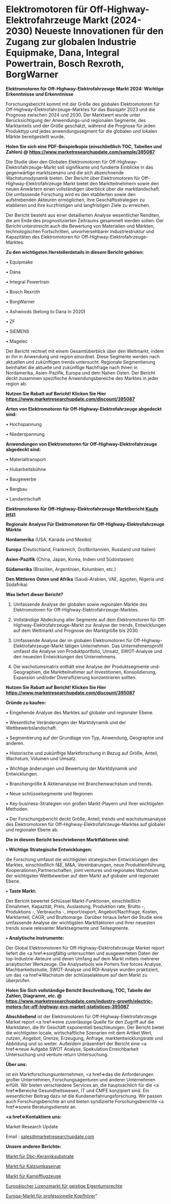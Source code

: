 # Elektromotoren für Off-Highway-Elektrofahrzeuge Markt (2024-2030) Neueste Innovationen für den Zugang zur globalen Industrie Equipmake, Dana, Integral Powertrain, Bosch Rexroth, BorgWarner

<strong>Elektromotoren für Off-Highway-Elektrofahrzeuge Markt 2024: Wichtige Erkenntnisse und Erkenntnisse</strong>

Forschungsbericht kommt mit der Größe des globalen Elektromotoren für Off-Highway-Elektrofahrzeuge-Marktes für das Basisjahr 2023 und die Prognose zwischen 2024 und 2030. Der Marktwert wurde unter Berücksichtigung der Anwendungs-und regionalen Segmente, des Marktanteils und der Größe geschätzt, während die Prognose für jeden Produkttyp und jedes anwendungssegment für die globalen und lokalen Märkte bereitgestellt wurde.

<strong>Holen Sie sich eine PDF-Beispielkopie (einschließlich TOC, Tabellen und Zahlen) @
</strong><strong><a href=https://www.marketresearchupdate.com/sample/395087><strong>https://www.marketresearchupdate.com/sample/395087</u></font></a></strong></strong>

Die Studie über den Globalen Elektromotoren für Off-Highway-Elektrofahrzeuge-Markt soll signifikante und fundierte Einblicke in das gegenwärtige marktszenario und die sich abzeichnende Wachstumsdynamik bieten. Der Bericht über Elektromotoren für Off-Highway-Elektrofahrzeuge Markt bietet den Marktteilnehmern sowie den neuen Anwärtern einen vollständigen überblick über die marktlandschaft. Die umfassende Forschung wird es den etablierten sowie den aufstrebenden Akteuren ermöglichen, Ihre Geschäftsstrategien zu etablieren und Ihre kurzfristigen und langfristigen Ziele zu erreichen.

Der Bericht besteht aus einer detaillierten Analyse wesentlicher Renditen, die am Ende des prognostizierten Zeitraums gesammelt werden sollen. Der Bericht unterstreicht auch die Bewertung von Materialien und Märkten, technologischen Fortschritten, unvorhersehbarer Industriestruktur und Kapazitäten des Elektromotoren für Off-Highway-Elektrofahrzeuge-Marktes.

<strong>Zu den wichtigsten Herstellerdetails in diesem Bericht gehören:</strong>

• Equipmake

• Dana

• Integral Powertrain

• Bosch Rexroth

• BorgWarner

• Ashwoods (belong to Dana in 2020)

• ZF

• SIEMENS

• Magelec

Der Bericht rechnet mit einem Gesamtüberblick über den Weltmarkt, indem er ihn in Anwendung und region einordnet. Diese Segmente werden nach aktuellen und zukünftigen trends untersucht. Regionale Segmentierung beinhaltet die aktuelle und zukünftige Nachfrage nach Ihnen in Nordamerika, Asien-Pazifik, Europa und dem Nahen Osten. Der Bericht deckt zusammen spezifische Anwendungsbereiche des Marktes in jeder region ab.

<strong>Nutzen Sie Rabatt auf Bericht! Klicken Sie Hier
</strong><strong><a href=https://www.marketresearchupdate.com/discount/395087>https://www.marketresearchupdate.com/discount/395087</b></u></font></strong></a>

<strong>Arten von Elektromotoren für Off-Highway-Elektrofahrzeuge abgedeckt sind:</strong>

• Hochspannung

• Niederspannung

<strong>Anwendungen von Elektromotoren für Off-Highway-Elektrofahrzeuge abgedeckt sind:</strong>

• Materialtransport

• Hubarbeitsbühne

• Baugewerbe

• Bergbau

• Landwirtschaft

<strong>Elektromotoren für Off-Highway-Elektrofahrzeuge Marktbericht <a href=https://www.marketresearchupdate.com/buynow/395087>Kaufe jetzt</a></strong>

<strong>Regionale Analyse Für Elektromotoren für Off-Highway-Elektrofahrzeuge Märkte</strong>

<strong>Nordamerika</strong> (USA, Kanada und Mexiko)

<strong>Europa</strong> (Deutschland, Frankreich, Großbritannien, Russland und Italien)

<strong>Asien-Pazifik</strong> (China, Japan, Korea, Indien und Südostasien)

<strong>Südamerika</strong> (Brasilien, Argentinien, Kolumbien, etc.)

<strong>Den Mittleren</strong> <strong>Osten und Afrika</strong> (Saudi-Arabien, VAE, ägypten, Nigeria und Südafrika)

<strong>Was liefert dieser Bericht?</strong>

1. Umfassende Analyse der globalen sowie regionalen Märkte des Elektromotoren für Off-Highway-Elektrofahrzeuge-Marktes.

2. Vollständige Abdeckung aller Segmente auf dem Elektromotoren für Off-Highway-Elektrofahrzeuge-Markt zur Analyse der trends, Entwicklungen auf dem Weltmarkt und Prognose der Marktgröße bis 2030.

3. Umfassende Analyse der im globalen Elektromotoren für Off-Highway-Elektrofahrzeuge-Markt tätigen Unternehmen. Das Unternehmensprofil umfasst die Analyse von Produktportfolio, Umsatz, SWOT-Analyse und den neuesten Entwicklungen des Unternehmens.

4. Die wachstumsmatrix enthält eine Analyse der Produktsegmente und-Geographien, die Marktteilnehmer auf Investitionen, Konsolidierung, Expansion und/oder Diversifizierung konzentrieren sollten.

<strong>Nutzen Sie Rabatt auf Bericht! Klicken Sie Hier
</strong><strong><a href=https://www.marketresearchupdate.com/discount/395087>https://www.marketresearchupdate.com/discount/395087</b></u></font></strong></a>

<strong>Gründe zu kaufen:</strong>

• Eingehende Analyse des Marktes auf globaler und regionaler Ebene.

• Wesentliche Veränderungen der Marktdynamik und der Wettbewerbslandschaft.

• Segmentierung auf der Grundlage von Typ, Anwendung, Geographie und anderen.

• Historische und zukünftige Marktforschung in Bezug auf Größe, Anteil, Wachstum, Volumen und Umsatz.

• Wichtige änderungen und Bewertung der Marktdynamik und Entwicklungen.

• Branchengröße &amp; Aktienanalyse mit Branchenwachstum und trends.

• Neue schlüsselsegmente und Regionen

• Key-business-Strategien von großen Markt-Playern und Ihrer wichtigsten Methoden.

• Der Forschungsbericht deckt Größe, Anteil, trends und wachstumsanalyse des Elektromotoren für Off-Highway-Elektrofahrzeuge-Marktes auf globaler und regionaler Ebene ab.

<strong>Die in diesem Bericht beschriebenen Marktfaktoren sind:</strong>

<strong>• Wichtige Strategische Entwicklungen:</strong>

die Forschung umfasst die wichtigsten strategischen Entwicklungen des Marktes, einschließlich f&amp;E, M&amp;A, Vereinbarungen, neue Produkteinführung, Kooperationen,Partnerschaften, joint ventures und regionales Wachstum der wichtigsten Wettbewerber auf dem Markt auf globaler und regionaler Ebene.

<strong>• Taste Markt:</strong>

Der Bericht bewertet Schlüssel Markt-Funktionen, einschließlich Einnahmen, Kapazität, Preis, Auslastung, Produktion rate, Brutto -, Produktions -, Verbrauchs -, import/export, Angebot/Nachfrage, Kosten, Marktanteil, CAGR, und Bruttomarge. Darüber hinaus liefert die Studie eine umfassende Analyse der wichtigsten Marktfaktoren und Ihrer neuesten trends sowie relevanter Marktsegmente und Teilsegmente.

<strong>• Analytische Instrumente:</strong>

Der Global Elektromotoren für Off-Highway-Elektrofahrzeuge Market report liefert die <a href=>sorgf</a>ältig untersuchten und ausgewerteten Daten der top-Industrie-Akteure und deren Umfang auf dem Markt mittels mehrerer analytischer Werkzeuge. Die Analysetools wie Porters five forces Analyse, Machbarkeitsstudie, SWOT-Analyse und ROI-Analyse wurden praktiziert, um das <a href=>Wachstum</a> der schlüsselakteure auf dem Markt zu überprüfen.

<strong>Holen Sie Sich vollständige Bericht Beschreibung, TOC, Tabelle der Zahlen, Diagramm, etc. @ </strong><strong><a href=https://www.marketresearchupdate.com/industry-growth/electric-motors-for-off-highway-evs-market-statistices-395087>https://www.marketresearchupdate.com/industry-growth/electric-motors-for-off-highway-evs-market-statistices-395087</a></font></strong>

<strong>Abschließend</strong> ist der Elektromotoren für Off-Highway-Elektrofahrzeuge Market report <a href=>eine</a> zuverlässige Quelle für den Zugriff auf die Marktdaten, die Ihr Geschäft exponentiell beschleunigen. Der Bericht bietet die wichtigsten locale, wirtschaftliche Szenarien mit dem Artikel Wert, nutzen, Angebot, Grenze, Erzeugung, Anfrage, marktentwicklungsrate und Abbildung und so weiter. Außerdem präsentiert der Bericht eine <a href=>neue</a> Aufgabe SWOT Analyse, Spekulation Erreichbarkeit Untersuchung und venture return Untersuchung.

<strong>Über uns:</strong>

 ist ein Marktforschungsunternehmen, <a href=>das</a> die Anforderungen großer Unternehmen, Forschungsagenturen und anderer Unternehmen erfüllt. Wir bieten verschiedene Services an, die hauptsächlich für die <a href=>Bereiche</a> Gesundheitswesen, IT und CMFE konzipiert sind. Ein wesentlicher Beitrag dazu ist die Kundenerfahrungsforschung. Wir passen auch Forschungsberichte an und bieten syndizierte Forschungsberichte <a href=>sowie</a> Beratungsdienste an.

<strong><a href=>Kontaktiere uns:</a></strong>

Market Research Update

Email : sales@marketresearchupdate.com

<strong>Unsere anderen Berichte:</strong>

<a href=https://www.linkedin.com/pulse/dbc-ceramic-substrate-market-analyzing-latest-developments>Markt für Dbc-Keramiksubstrate</a>

<a href=https://www.linkedin.com/pulse/calcium-caseinate-market-witness-huge>Markt für Kalziumkaseinat</a>

<a href=https://www.linkedin.com/pulse/fighter-aircraft-market-outlooks-2023-size>Markt für Kampfflugzeuge</a>

<a href=https://www.linkedin.com/pulse/europe-intellectual-property-rights-royalty-market-2023>Europäischer Lizenzmarkt für geistige Eigentumsrechte</a>

<a href=https://www.linkedin.com/pulse/europe-professional-headphones-market-2023>Europa-Markt für professionelle Kopfhörer</a>"
